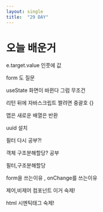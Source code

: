 ```yaml
---
layout: single
title:  "29 DAY"
---
```





# 오늘 배운거  
e.target.value
인풋에 값

form 도 질문

useState 화면이 바뀐다 그럼 무조건 

리턴 뒤에 자바스크립트 짤려면 중괄호 {}

맵은 새로운 배열은 반환

uuid 설치

필터 다시 공부?!

객체 구조분해할당? 공부 

필터,구조분해할당


form을 쓰는이유 , onChange를 쓰는이유

제어,비제어 컴포넌트 이거 숙제!

html 시멘틱태그 숙제!
